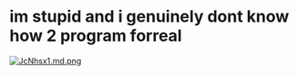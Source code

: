 # im stupid and i genuinely dont know how 2 program forreal

[![JcNhsx1.md.png](https://iili.io/JcNhsx1.md.png)](https://freeimage.host/i/JcNhsx1)


<!--
**pixeljammed/pixeljammed** is a ✨ _special_ ✨ repository because its `README.md` (this file) appears on your GitHub profile.

Here are some ideas to get you started:

- 🔭 I’m currently working on ...
- 🌱 I’m currently learning ...
- 👯 I’m looking to collaborate on ...
- 🤔 I’m looking for help with ...
- 💬 Ask me about ...
- 📫 How to reach me: ...
- 😄 Pronouns: ...
- ⚡ Fun fact: ...
-->
